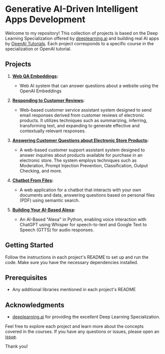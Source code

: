 # Generative AI-Driven Intelligent Apps Development

Welcome to my repository! This collection of projects is based on the Deep Learning Specialization offered by [deeplearning.ai](https://www.deeplearning.ai/short-courses/) and building real AI apps by [OpenAI Tutorials](https://platform.openai.com/docs/tutorials). Each project corresponds to a specific course in the specialization or OpenAI tutorial.

## Projects

1. **[Web QA Embeddings](ChatGPTAPI/Web-QA-Embeddings):**
   - Web AI system that can answer questions about a website using the OpenAI Embeddings

2. **[Responding to Customer Reviews](ChatGPTAPI/Responding-to-customer-reviews):**
   - Web-based customer service assistant system designed to send email responses derived from customer reviews of electronic products. It utilizes techniques such as summarizing, inferring, transforming text, and expanding to generate effective and contextually relevant responses.

3. **[Answering Customer Questions about Electronic Store Products](ChatGPTAPI/Customer-Support-System-Q-and-A):**
   - A web-based customer support assistant system designed to answer inquiries about products available for purchase in an electronic store. The system employs techniques such as Moderation, Prompt Injection Prevention, Classification, Output Checking, and more.

4. **[Chatbot From Files](ChatGPTAPI/Chatbot-From-Files):**
   - A web application for a chatbot that interacts with your own documents and data, answering questions based on personal files (PDF) using semantic search.

5. **[Building Your AI-Based Alexa](ChatGPTAPI/Real-time-Speech-to-Text-to-Speech):** 
   - An AI-Based "Alexa" in Python, enabling voice interaction with ChatGPT using Whisper for speech-to-text and Google Text to Speech (GTTS) for audio responses.

## Getting Started

Follow the instructions in each project's README to set up and run the code. Make sure you have the necessary dependencies installed.

## Prerequisites

- Any additional libraries mentioned in each project's README

## Acknowledgments

- [deeplearning.ai](https://www.deeplearning.ai/) for providing the excellent Deep Learning Specialization.

Feel free to explore each project and learn more about the concepts covered in the courses. If you have any questions or issues, please open an [issue](https://github.com/ademiltonnunes/Generative-AI-Driven-Intelligent-Apps-Development/issues).

Thank you!


